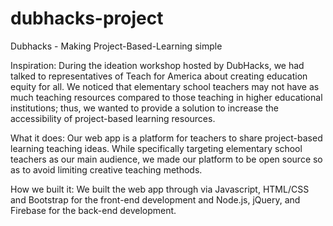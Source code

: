 # dubhacks-project
Dubhacks - Making Project-Based-Learning simple

Inspiration:
During the ideation workshop hosted by DubHacks, we had talked to representatives of Teach for America about creating education equity for all. We noticed that elementary school teachers may not have as much teaching resources compared to those teaching in higher educational institutions; thus, we wanted to provide a solution to increase the accessibility of project-based learning resources.

What it does:
Our web app is a platform for teachers to share project-based learning teaching ideas. While specifically targeting elementary school teachers as our main audience, we made our platform to be open source so as to avoid limiting creative teaching methods.

How we built it:
We built the web app through via Javascript, HTML/CSS and Bootstrap for the front-end development and Node.js, jQuery, and Firebase for the back-end development.
